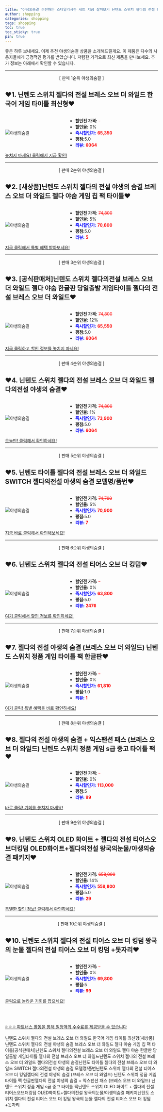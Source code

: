 ```yaml
---
title: "야생의숨결 추천하는 스타일리시한 세트 지금 살펴보기 닌텐도 스위치 젤다의 전설 브레스"
author: shopping
categories: shopping
tags: shopping
toc: true
toc_sticky: true
pin: true
---
```

좋은 하루 보내세요. 이제 추천 야생의숨결 상품을 소개해드릴게요. 이 제품은 다수의 사용자들에게 긍정적인 평가를 받았습니다. 저렴한 가격으로 최신 제품을 만나보세요. 추가 정보는 아래에서 확인할 수 있습니다.

---
<p class="toplist" style="margin: 0 auto; display: block; width: fit-content;">[ 판매 1순위 야생의숨결 ]</p>

<h2><strong>❤️1. 닌텐도 스위치 젤다의 전설 브레스 오브 더 와일드 한국어 게임 타이틀 최신형❤️</strong></h2>

<div style="display: flex; align-items: center;">
    <div style="flex: 0.4;">
        <img src="https://thumbnail8.coupangcdn.com/thumbnails/remote/230x230ex/image/vendor_inventory/f90c/5b6f796a290548385d3bc4d58f5e23f37459e0966226ac1747c9a45390e6.jpg" alt="야생의숨결" style="max-width: 100%;">
    </div>
    <div style="flex: 0.6; margin-left: 10px;">
        <ul>
            <li><strong>할인전 가격:</strong> <del style="color: red;">-</del></li>
            <li><strong>할인율:</strong> 0%</li>
            <li><span style='color:blue'><strong>즉시할인가:</strong></span> <span style='color:red'><strong>65,350</strong></span></li>
            <li><strong>평점:</strong>5.0</li>
            <li><span style='color:blue'><strong>리뷰:</strong></span> <span style='color:red'><strong>6064</strong></span></li>
        </ul>
    </div>
</div>
<div class="center">
    <a href="https://William4Davisa.github.io?lptag=AF9450613&subid=githubio&pageKey=6225165843&traceid=V0-153&itemId=12479742076&vendorItemId=88412388133" class="myButton">
        놓치지 마세요! 클릭해서 지금 확인!
    </a>
</div>


---
<p class="toplist" style="margin: 0 auto; display: block; width: fit-content;">[ 판매 2순위 야생의숨결 ]</p>

<h2><strong>❤️2. [새상품]닌텐도 스위치 젤다의 전설 야생의 숨결 브레스 오브 더 와일드 젤다 야숨 게임 칩 팩 타이틀❤️</strong></h2>

<div style="display: flex; align-items: center;">
    <div style="flex: 0.4;">
        <img src="https://thumbnail9.coupangcdn.com/thumbnails/remote/230x230ex/image/vendor_inventory/7979/215837e8f1c02f378da67c5e4561b63d7a72b8ce793ec05e8642a0ea5957.jpeg" alt="야생의숨결" style="max-width: 100%;">
    </div>
    <div style="flex: 0.6; margin-left: 10px;">
        <ul>
            <li><strong>할인전 가격:</strong> <del style="color: red;">74,800</del></li>
            <li><strong>할인율:</strong> 5%</li>
            <li><span style='color:blue'><strong>즉시할인가:</strong></span> <span style='color:red'><strong>70,800</strong></span></li>
            <li><strong>평점:</strong>5.0</li>
            <li><span style='color:blue'><strong>리뷰:</strong></span> <span style='color:red'><strong>5</strong></span></li>
        </ul>
    </div>
</div>
<div class="center">
    <a href="https://William4Davisa.github.io?lptag=AF9450613&subid=githubio&pageKey=7914429410&traceid=V0-153&itemId=21724821188&vendorItemId=88776549527" class="myButton">
        지금 클릭해서 특별 혜택 받아보세요!
    </a>
</div>


---
<p class="toplist" style="margin: 0 auto; display: block; width: fit-content;">[ 판매 3순위 야생의숨결 ]</p>

<h2><strong>❤️3. [공식판매처]닌텐도 스위치 젤다의전설 브레스 오브 더 와일드 젤다 야숨 한글판 당일출발 게임타이틀 젤다의 전설 브레스 오브 더 와일드❤️</strong></h2>

<div style="display: flex; align-items: center;">
    <div style="flex: 0.4;">
        <img src="https://thumbnail10.coupangcdn.com/thumbnails/remote/230x230ex/image/vendor_inventory/b0d2/6bb194f52980af497c945df8057769eebb36efc1a4f30efee8fd7b105307.jpg" alt="야생의숨결" style="max-width: 100%;">
    </div>
    <div style="flex: 0.6; margin-left: 10px;">
        <ul>
            <li><strong>할인전 가격:</strong> <del style="color: red;">74,800</del></li>
            <li><strong>할인율:</strong> 12%</li>
            <li><span style='color:blue'><strong>즉시할인가:</strong></span> <span style='color:red'><strong>65,550</strong></span></li>
            <li><strong>평점:</strong>5.0</li>
            <li><span style='color:blue'><strong>리뷰:</strong></span> <span style='color:red'><strong>6064</strong></span></li>
        </ul>
    </div>
</div>
<div class="center">
    <a href="https://William4Davisa.github.io?lptag=AF9450613&subid=githubio&pageKey=6225165843&traceid=V0-153&itemId=20261680361&vendorItemId=3534964239" class="myButton">
        지금 클릭하고 할인 정보를 놓치지 마세요!
    </a>
</div>


---
<p class="toplist" style="margin: 0 auto; display: block; width: fit-content;">[ 판매 4순위 야생의숨결 ]</p>

<h2><strong>❤️4. 닌텐도 스위치 젤다의 전설 브레스 오브 더 와일드 젤다의전설 야생의 숨결❤️</strong></h2>

<div style="display: flex; align-items: center;">
    <div style="flex: 0.4;">
        <img src="https://thumbnail6.coupangcdn.com/thumbnails/remote/230x230ex/image/vendor_inventory/57a3/7de43523e285e076dbe09afad1b67206cad293894e510c26be62425f8813.jpg" alt="야생의숨결" style="max-width: 100%;">
    </div>
    <div style="flex: 0.6; margin-left: 10px;">
        <ul>
            <li><strong>할인전 가격:</strong> <del style="color: red;">74,800</del></li>
            <li><strong>할인율:</strong> 1%</li>
            <li><span style='color:blue'><strong>즉시할인가:</strong></span> <span style='color:red'><strong>73,900</strong></span></li>
            <li><strong>평점:</strong>5.0</li>
            <li><span style='color:blue'><strong>리뷰:</strong></span> <span style='color:red'><strong>6064</strong></span></li>
        </ul>
    </div>
</div>
<div class="center">
    <a href="https://William4Davisa.github.io?lptag=AF9450613&subid=githubio&pageKey=6225165843&traceid=V0-153&itemId=20317646286&vendorItemId=86838753859" class="myButton">
        오늘만! 클릭해서 확인하세요!
    </a>
</div>


---
<p class="toplist" style="margin: 0 auto; display: block; width: fit-content;">[ 판매 5순위 야생의숨결 ]</p>

<h2><strong>❤️5. 닌텐도 타이틀 젤다의 전설 브레스 오브 더 와일드 SWITCH 젤다의전설 야생의 숨결 모델명/품번❤️</strong></h2>

<div style="display: flex; align-items: center;">
    <div style="flex: 0.4;">
        <img src="https://thumbnail8.coupangcdn.com/thumbnails/remote/230x230ex/image/vendor_inventory/c946/6ccd960192da275171dfbba5c6d8f26c86967d7841cbeaa7f7200e329718.jpg" alt="야생의숨결" style="max-width: 100%;">
    </div>
    <div style="flex: 0.6; margin-left: 10px;">
        <ul>
            <li><strong>할인전 가격:</strong> <del style="color: red;">74,700</del></li>
            <li><strong>할인율:</strong> 5%</li>
            <li><span style='color:blue'><strong>즉시할인가:</strong></span> <span style='color:red'><strong>70,900</strong></span></li>
            <li><strong>평점:</strong>5.0</li>
            <li><span style='color:blue'><strong>리뷰:</strong></span> <span style='color:red'><strong>7</strong></span></li>
        </ul>
    </div>
</div>
<div class="center">
    <a href="https://William4Davisa.github.io?lptag=AF9450613&subid=githubio&pageKey=7531781902&traceid=V0-153&itemId=19777994394&vendorItemId=88399891050" class="myButton">
        지금 바로 클릭해서 확인해보세요!
    </a>
</div>


---
<p class="toplist" style="margin: 0 auto; display: block; width: fit-content;">[ 판매 6순위 야생의숨결 ]</p>

<h2><strong>❤️6. 닌텐도 스위치 젤다의 전설 티어스 오브 더 킹덤❤️</strong></h2>

<div style="display: flex; align-items: center;">
    <div style="flex: 0.4;">
        <img src="https://thumbnail10.coupangcdn.com/thumbnails/remote/230x230ex/image/vendor_inventory/bfb3/bafac94f2790df1133291745f0b4caeeba28a22fcc16444a133121f1359b.jpg" alt="야생의숨결" style="max-width: 100%;">
    </div>
    <div style="flex: 0.6; margin-left: 10px;">
        <ul>
            <li><strong>할인전 가격:</strong> <del style="color: red;">-</del></li>
            <li><strong>할인율:</strong> 0%</li>
            <li><span style='color:blue'><strong>즉시할인가:</strong></span> <span style='color:red'><strong>63,800</strong></span></li>
            <li><strong>평점:</strong>5.0</li>
            <li><span style='color:blue'><strong>리뷰:</strong></span> <span style='color:red'><strong>2476</strong></span></li>
        </ul>
    </div>
</div>
<div class="center">
    <a href="https://William4Davisa.github.io?lptag=AF9450613&subid=githubio&pageKey=7328061971&traceid=V0-153&itemId=18266762565&vendorItemId=89517525671" class="myButton">
        여기 클릭해서 할인 정보를 확인하세요!
    </a>
</div>


---
<p class="toplist" style="margin: 0 auto; display: block; width: fit-content;">[ 판매 7순위 야생의숨결 ]</p>

<h2><strong>❤️7. 젤다의 전설 야생의 숨결 (브레스 오브 더 와일드) 닌텐도 스위치 정품 게임 타이틀 팩 한글판❤️</strong></h2>

<div style="display: flex; align-items: center;">
    <div style="flex: 0.4;">
        <img src="https://thumbnail7.coupangcdn.com/thumbnails/remote/230x230ex/image/vendor_inventory/970c/d0af2964fcc6a5eca84879f1e82eb7d13fd828c5b5403a9fc1a1edae61a1.jpeg" alt="야생의숨결" style="max-width: 100%;">
    </div>
    <div style="flex: 0.6; margin-left: 10px;">
        <ul>
            <li><strong>할인전 가격:</strong> <del style="color: red;">-</del></li>
            <li><strong>할인율:</strong> 0%</li>
            <li><span style='color:blue'><strong>즉시할인가:</strong></span> <span style='color:red'><strong>61,810</strong></span></li>
            <li><strong>평점:</strong>1.0</li>
            <li><span style='color:blue'><strong>리뷰:</strong></span> <span style='color:red'><strong>1</strong></span></li>
        </ul>
    </div>
</div>
<div class="center">
    <a href="https://William4Davisa.github.io?lptag=AF9450613&subid=githubio&pageKey=8008846802&traceid=V0-153&itemId=22334921873&vendorItemId=89380193125" class="myButton">
        여기 클릭! 특별 혜택을 바로 확인하세요!
    </a>
</div>


---
<p class="toplist" style="margin: 0 auto; display: block; width: fit-content;">[ 판매 8순위 야생의숨결 ]</p>

<h2><strong>❤️8. 젤다의 전설 야생의 숨결 + 익스팬션 패스 (브레스 오브 더 와일드) 닌텐도 스위치 정품 게임 s급 중고 타이틀 팩❤️</strong></h2>

<div style="display: flex; align-items: center;">
    <div style="flex: 0.4;">
        <img src="https://thumbnail10.coupangcdn.com/thumbnails/remote/230x230ex/image/vendor_inventory/1684/b93fe7afc3b982f2f7fc05235db10829535e592ccad68b1de4b6e8d42fdd.jpeg" alt="야생의숨결" style="max-width: 100%;">
    </div>
    <div style="flex: 0.6; margin-left: 10px;">
        <ul>
            <li><strong>할인전 가격:</strong> <del style="color: red;">-</del></li>
            <li><strong>할인율:</strong> 0%</li>
            <li><span style='color:blue'><strong>즉시할인가:</strong></span> <span style='color:red'><strong>113,000</strong></span></li>
            <li><strong>평점:</strong>5</li>
            <li><span style='color:blue'><strong>리뷰:</strong></span> <span style='color:red'><strong>99</strong></span></li>
        </ul>
    </div>
</div>
<div class="center">
    <a href="https://William4Davisa.github.io?lptag=AF9450613&subid=githubio&pageKey=8008846745&traceid=V0-153&itemId=22334921587&vendorItemId=89380192865" class="myButton">
        바로 클릭! 기회를 놓치지 마세요!
    </a>
</div>


---
<p class="toplist" style="margin: 0 auto; display: block; width: fit-content;">[ 판매 9순위 야생의숨결 ]</p>

<h2><strong>❤️9. 닌텐도 스위치 OLED 화이트 + 젤다의 전설 티어스오브더킹덤 OLED화이트+젤다의전설 왕국의눈물/야생의숨결 패키지❤️</strong></h2>

<div style="display: flex; align-items: center;">
    <div style="flex: 0.4;">
        <img src="https://thumbnail10.coupangcdn.com/thumbnails/remote/230x230ex/image/vendor_inventory/5dce/07f9797430f0cbac3a9004a2496e8eb12639a9ad585ba967ea6c1447ac66.png" alt="야생의숨결" style="max-width: 100%;">
    </div>
    <div style="flex: 0.6; margin-left: 10px;">
        <ul>
            <li><strong>할인전 가격:</strong> <del style="color: red;">658,000</del></li>
            <li><strong>할인율:</strong> 14%</li>
            <li><span style='color:blue'><strong>즉시할인가:</strong></span> <span style='color:red'><strong>559,800</strong></span></li>
            <li><strong>평점:</strong>5.0</li>
            <li><span style='color:blue'><strong>리뷰:</strong></span> <span style='color:red'><strong>29</strong></span></li>
        </ul>
    </div>
</div>
<div class="center">
    <a href="https://William4Davisa.github.io?lptag=AF9450613&subid=githubio&pageKey=7381298270&traceid=V0-153&itemId=20865194258&vendorItemId=87932560062" class="myButton">
        특별한 할인 정보! 클릭해서 확인하세요!
    </a>
</div>


---
<p class="toplist" style="margin: 0 auto; display: block; width: fit-content;">[ 판매 10순위 야생의숨결 ]</p>

<h2><strong>❤️10. 닌텐도 스위치 젤다의 전설 티어스 오브 더 킹덤 왕국의 눈물 젤다의 전설 티어스 오브 더 킹덤 +돗자리❤️</strong></h2>

<div style="display: flex; align-items: center;">
    <div style="flex: 0.4;">
        <img src="https://thumbnail7.coupangcdn.com/thumbnails/remote/230x230ex/image/vendor_inventory/0aef/c96a1719fcf1b7a5b30e9930ff70b2cf8c9c56a0eccc30dca270343a98ad.png" alt="야생의숨결" style="max-width: 100%;">
    </div>
    <div style="flex: 0.6; margin-left: 10px;">
        <ul>
            <li><strong>할인전 가격:</strong> <del style="color: red;">-</del></li>
            <li><strong>할인율:</strong> 0%</li>
            <li><span style='color:blue'><strong>즉시할인가:</strong></span> <span style='color:red'><strong>69,800</strong></span></li>
            <li><strong>평점:</strong>5</li>
            <li><span style='color:blue'><strong>리뷰:</strong></span> <span style='color:red'><strong>99</strong></span></li>
        </ul>
    </div>
</div>
<div class="center">
    <a href="https://William4Davisa.github.io?lptag=AF9450613&subid=githubio&pageKey=7826287440&traceid=V0-153&itemId=21272422274&vendorItemId=90736246147" class="myButton">
        클릭으로 놀라운 기회를 잡으세요!
    </a>
</div>

<br><br><br>[💦 💦 💦 파트너스 활동을 통해 일정액의 수수료를 제공받을 수 있습니다](https://link.coupang.com/a/bcpT2c)<br><br>닌텐도 스위치 젤다의 전설 브레스 오브 더 와일드 한국어 게임 타이틀 최신형[새상품]닌텐도 스위치 젤다의 전설 야생의 숨결 브레스 오브 더 와일드 젤다 야숨 게임 칩 팩 타이틀[공식판매처]닌텐도 스위치 젤다의전설 브레스 오브 더 와일드 젤다 야숨 한글판 당일출발 게임타이틀 젤다의 전설 브레스 오브 더 와일드닌텐도 스위치 젤다의 전설 브레스 오브 더 와일드 젤다의전설 야생의 숨결닌텐도 타이틀 젤다의 전설 브레스 오브 더 와일드 SWITCH 젤다의전설 야생의 숨결 모델명/품번닌텐도 스위치 젤다의 전설 티어스 오브 더 킹덤젤다의 전설 야생의 숨결 (브레스 오브 더 와일드) 닌텐도 스위치 정품 게임 타이틀 팩 한글판젤다의 전설 야생의 숨결 + 익스팬션 패스 (브레스 오브 더 와일드) 닌텐도 스위치 정품 게임 s급 중고 타이틀 팩닌텐도 스위치 OLED 화이트 + 젤다의 전설 티어스오브더킹덤 OLED화이트+젤다의전설 왕국의눈물/야생의숨결 패키지닌텐도 스위치 젤다의 전설 티어스 오브 더 킹덤 왕국의 눈물 젤다의 전설 티어스 오브 더 킹덤 +돗자리